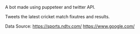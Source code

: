 A bot made using puppeteer and twitter API.

Tweets the latest cricket match fixutres and results.

Data Source:
https://sports.ndtv.com/
https://www.google.com/
